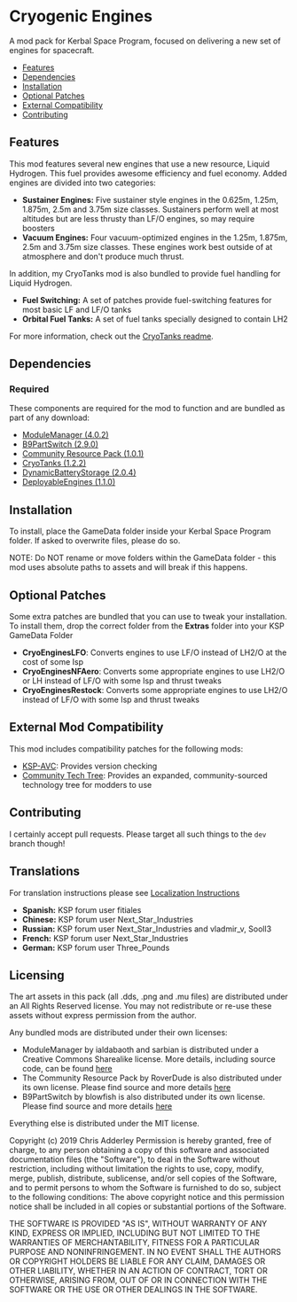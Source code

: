 # Cryogenic Engines

A mod pack for Kerbal Space Program, focused on delivering a new set of engines for spacecraft.

* [Features](#features)
* [Dependencies](#dependencies)
* [Installation](#installation)
* [Optional Patches](#optional-patches)
* [External Compatibility](#features)
* [Contributing](#contributing)

## Features

This mod features several new engines that use a new resource, Liquid Hydrogen. This fuel provides awesome efficiency and fuel economy. Added engines are divided into two categories:

* **Sustainer Engines:** Five sustainer style engines in the 0.625m, 1.25m, 1.875m, 2.5m and 3.75m size classes. Sustainers perform well at most altitudes but are less thrusty than LF/O engines, so may require boosters
* **Vacuum Engines:** Four vacuum-optimized engines in the 1.25m, 1.875m, 2.5m and 3.75m size classes. These engines work best outside of at atmosphere and don't produce much thrust.

In addition, my CryoTanks mod is also bundled to provide fuel handling for Liquid Hydrogen.

* **Fuel Switching:** A set of patches provide fuel-switching features for most basic LF and LF/O tanks
* **Orbital Fuel Tanks:** A set of fuel tanks specially designed to contain LH2

For more information, check out the [CryoTanks readme](https://github.com/ChrisAdderley/CryoTanks/blob/master/README.md).

## Dependencies

### Required
These components are required for the mod to function and are bundled as part of any download:
* [ModuleManager (4.0.2)](https://github.com/sarbian/ModuleManager)
* [B9PartSwitch (2.9.0)](https://github.com/blowfishpro/B9PartSwitch)
* [Community Resource Pack (1.0.1)](https://github.com/BobPalmer/CommunityResourcePack)
* [CryoTanks (1.2.2)](https://github.com/ChrisAdderley/CryoTanks)
* [DynamicBatteryStorage (2.0.4)](https://github.com/ChrisAdderley/DynamicBatteryStorage)
* [DeployableEngines (1.1.0)](https://github.com/ChrisAdderley/DeployableEngines)

## Installation

To install, place the GameData folder inside your Kerbal Space Program folder. If asked to overwrite files, please do so.

NOTE: Do NOT rename or move folders within the GameData folder - this mod uses absolute paths to assets and will break if this happens.

## Optional Patches

Some extra patches are bundled that you can use to tweak your installation. To install them, drop the correct folder from the **Extras** folder into your KSP GameData Folder

* **CryoEnginesLFO**: Converts engines to use LF/O instead of LH2/O at the cost of some Isp
* **CryoEnginesNFAero**: Converts some appropriate engines to use LH2/O or LH instead of LF/O with some Isp and thrust tweaks
* **CryoEnginesRestock**: Converts some appropriate engines to use LH2/O instead of LF/O with some Isp and thrust tweaks

## External Mod Compatibility

This mod includes compatibility patches for the following mods:
* [KSP-AVC](https://github.com/CYBUTEK/KSPAddonVersionChecker): Provides version checking
* [Community Tech Tree](https://github.com/ChrisAdderley/CommunityTechTree): Provides an expanded, community-sourced technology tree for modders to use

## Contributing

I certainly accept pull requests. Please target all such things to the `dev` branch though!

## Translations

For translation instructions please see [Localization Instructions](https://github.com/ChrisAdderley/CryoEngines/blob/master/GameData/CryoEngines/Localization/Localization.md)

* **Spanish:** KSP forum user fitiales
* **Chinese:** KSP forum user Next_Star_Industries
* **Russian:** KSP forum user Next_Star_Industries and vladmir_v, Sooll3
* **French:** KSP forum user Next_Star_Industries
* **German:** KSP forum user Three_Pounds

## Licensing

The art assets in this pack (all .dds, .png and .mu files) are distributed under an All Rights Reserved license. You may not redistribute or re-use these assets without express permission from the author.

Any bundled mods are distributed under their own licenses:
* ModuleManager by ialdabaoth and sarbian is distributed under a Creative Commons Sharealike license. More details, including source code, can be found [here](http://forum.kerbalspaceprogram.com/threads/31342-0-20-ModuleManager-1-3-for-all-your-stock-modding-needs?p=528607&viewfull=1#post528607)
* The Community Resource Pack by RoverDude is also distributed under its own license. Please find source and more details [here](https://github.com/BobPalmer/CommunityResourcePack)
* B9PartSwitch by blowfish is also distributed under its own license. Please find source and more details [here](https://github.com/blowfishpro/B9PartSwitch)

Everything else is distributed under the MIT license.

Copyright (c) 2019 Chris Adderley
Permission is hereby granted, free of charge, to any person obtaining a copy of this software and associated documentation files (the "Software"), to deal in the Software without restriction, including without limitation the rights to use, copy, modify, merge, publish, distribute, sublicense, and/or sell copies of the Software, and to permit persons to whom the Software is furnished to do so, subject to the following conditions: The above copyright notice and this permission notice shall be included in all copies or substantial portions of the Software.

THE SOFTWARE IS PROVIDED "AS IS", WITHOUT WARRANTY OF ANY KIND, EXPRESS OR IMPLIED, INCLUDING BUT NOT LIMITED TO THE WARRANTIES OF MERCHANTABILITY, FITNESS FOR A PARTICULAR PURPOSE AND NONINFRINGEMENT. IN NO EVENT SHALL THE AUTHORS OR COPYRIGHT HOLDERS BE LIABLE FOR ANY CLAIM, DAMAGES OR OTHER LIABILITY, WHETHER IN AN ACTION OF CONTRACT, TORT OR OTHERWISE, ARISING FROM, OUT OF OR IN CONNECTION WITH THE SOFTWARE OR THE USE OR OTHER DEALINGS IN THE SOFTWARE.

